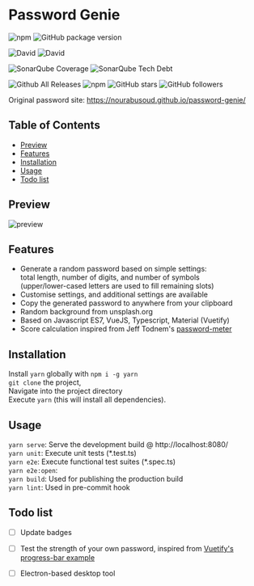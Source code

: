 # Password Genie
![npm](https://img.shields.io/npm/v/npm.svg)
![GitHub package version](https://img.shields.io/github/package-json/v/badges/shields.svg)

![David](https://img.shields.io/david/expressjs/express.svg)
![David](https://img.shields.io/david/dev/expressjs/express.svg)

![SonarQube Coverage](https://img.shields.io/sonar/http/sonar.petalslink.com/org.ow2.petals%3Apetals-se-ase/coverage.svg)
![SonarQube Tech Debt](https://img.shields.io/sonar/http/sonar.petalslink.com/org.ow2.petals%3Apetals-se-ase/tech_debt.svg)

![Github All Releases](https://img.shields.io/github/downloads/atom/atom/total.svg)
![npm](https://img.shields.io/npm/dm/localeval.svg)
![GitHub stars](https://img.shields.io/github/stars/badges/shields.svg?style=social&label=Stars)
![GitHub followers](https://img.shields.io/github/followers/espadrine.svg?style=social&label=Follow)

Original password site: https://nourabusoud.github.io/password-genie/

## Table of Contents
* [Preview](#preview)
* [Features](#features)
* [Installation](#installation)
* [Usage](#usage)
* [Todo list](#todo-list)

## Preview
![preview](https://i.imgur.com/tDfimCq.png)

## Features
- Generate a random password based on simple settings:  
total length, number of digits, and number of symbols  
(upper/lower-cased letters are used to fill remaining slots)
- Customise settings, and additional settings are available
- Copy the generated password to anywhere from your clipboard
- Random background from unsplash.org
- Based on Javascript ES7, VueJS, Typescript, Material (Vuetify)
- Score calculation inspired from Jeff Todnem's [password-meter](http://www.passwordmeter.com/)

## Installation
Install `yarn` globally with `npm i -g yarn`  
`git clone` the project,  
Navigate into the project directory  
Execute `yarn` (this will install all dependencies).

## Usage
`yarn serve`: Serve the development build @ http://localhost:8080/  
`yarn unit`: Execute unit tests (\*.test.ts)  
`yarn e2e`: Execute functional test suites (\*.spec.ts)  
`yarn e2e:open`:  
`yarn build`: Used for publishing the production build  
`yarn lint`: Used in pre-commit hook  

## Todo list
* [ ] Update badges

* [ ] Test the strength of your own password, inspired from [Vuetify's progress-bar example](https://vuetifyjs.com/en/components/text-fields#example-progress-bar)

* [ ] Electron-based desktop tool
